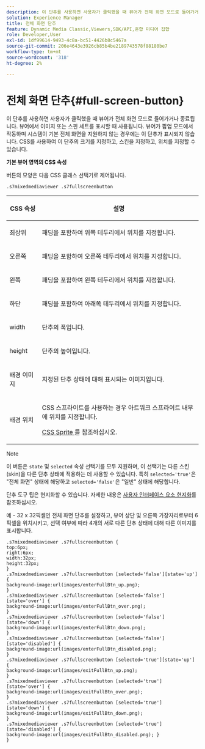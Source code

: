 ```yaml
---
description: 이 단추를 사용하면 사용자가 클릭했을 때 뷰어가 전체 화면 모드로 들어가거나 종료됩니다. 뷰어에서 이미지 또는 스핀 세트를 표시할 때 사용됩니다. 뷰어가 팝업 모드에서 작동하며 시스템이 기본 전체 화면을 지원하지 않는 경우에는 이 단추가 표시되지 않습니다. CSS를 사용하여 이 단추의 크기를 지정하고, 스킨을 지정하고, 위치를 지정할 수 있습니다.
solution: Experience Manager
title: 전체 화면 단추
feature: Dynamic Media Classic,Viewers,SDK/API,혼합 미디어 집합
role: Developer,User
exl-id: 1df99614-9493-4c8a-bc51-4426b8c5467a
source-git-commit: 206e4643e3926cb85b4be2189743578f88180be7
workflow-type: tm+mt
source-wordcount: '318'
ht-degree: 2%

---
```


# 전체 화면 단추{#full-screen-button}

이 단추를 사용하면 사용자가 클릭했을 때 뷰어가 전체 화면 모드로 들어가거나 종료됩니다. 뷰어에서 이미지 또는 스핀 세트를 표시할 때 사용됩니다. 뷰어가 팝업 모드에서 작동하며 시스템이 기본 전체 화면을 지원하지 않는 경우에는 이 단추가 표시되지 않습니다. CSS를 사용하여 이 단추의 크기를 지정하고, 스킨을 지정하고, 위치를 지정할 수 있습니다.

<!--<a id="section_061E550C1C1D4DB2BD663A898895B38C"></a>-->

**기본 뷰어 영역의 CSS 속성**

버튼의 모양은 다음 CSS 클래스 선택기로 제어됩니다.

```
.s7mixedmediaviewer .s7fullscreenbutton
```

<table id="table_94EE3F5BBE4547C0B4943471CEE7EDE4"> 
 <thead> 
  <tr> 
   <th colname="col1" class="entry"> <p> CSS 속성 </p> </th> 
   <th colname="col2" class="entry"> <p>설명 </p> </th> 
  </tr> 
 </thead>
 <tbody> 
  <tr> 
   <td colname="col1"> <p> <span class="codeph"> 최상위 </span> </p> </td> 
   <td colname="col2"> <p>패딩을 포함하여 위쪽 테두리에서 위치를 지정합니다. </p> </td> 
  </tr> 
  <tr> 
   <td colname="col1"> <p> <span class="codeph"> 오른쪽 </span> </p> </td> 
   <td colname="col2"> <p>패딩을 포함하여 오른쪽 테두리에서 위치를 지정합니다. </p> </td> 
  </tr> 
  <tr> 
   <td colname="col1"> <p> <span class="codeph"> 왼쪽 </span> </p> </td> 
   <td colname="col2"> <p>패딩을 포함하여 왼쪽 테두리에서 위치를 지정합니다. </p> </td> 
  </tr> 
  <tr> 
   <td colname="col1"> <p> <span class="codeph"> 하단 </span> </p> </td> 
   <td colname="col2"> <p>패딩을 포함하여 아래쪽 테두리에서 위치를 지정합니다. </p> </td> 
  </tr> 
  <tr> 
   <td colname="col1"> <p> <span class="codeph"> width </span> </p> </td> 
   <td colname="col2"> <p>단추의 폭입니다. </p> </td> 
  </tr> 
  <tr> 
   <td colname="col1"> <p> <span class="codeph"> height </span> </p> </td> 
   <td colname="col2"> <p>단추의 높이입니다. </p> </td> 
  </tr> 
  <tr> 
   <td colname="col1"> <p> <span class="codeph"> 배경 이미지  </span> </p> </td> 
   <td colname="col2"> <p>지정된 단추 상태에 대해 표시되는 이미지입니다. </p> </td> 
  </tr> 
  <tr> 
   <td colname="col1"> <p> <span class="codeph"> 배경 위치  </span> </p> </td> 
   <td colname="col2"> <p> CSS 스프라이트를 사용하는 경우 아트워크 스프라이트 내부에 위치를 지정합니다. </p> <p><a href="../../../c-html5-s7-aem-asset-viewers/c-html5-mixedmedia-viewer-about/c-html5-mixedmedia-viewer-customizingviewer/c-html5-mixedmedia-viewer-customizingviewer.md#section-209a43dfbddf4fc589e79cddaf233f50" format="dita" scope="local"> CSS Sprite </a> 를 참조하십시오. </p> </td> 
  </tr> 
 </tbody> 
</table>

>[!NOTE]
>
>이 버튼은 `state` 및 `selected` 속성 선택기를 모두 지원하며, 이 선택기는 다른 스킨(skin)을 다른 단추 상태에 적용하는 데 사용할 수 있습니다. 특히 `selected='true'`은 &quot;전체 화면&quot; 상태에 해당하고 `selected='false'`은 &quot;일반&quot; 상태에 해당합니다.

단추 도구 팁은 현지화할 수 있습니다. 자세한 내용은 [사용자 인터페이스 요소 현지화](../../../c-html5-s7-aem-asset-viewers/c-html5-mixedmedia-viewer-about/c-html5-mixedmedia-viewer-localization.md#concept-16262b8096474d6c9c018c3e99110dd1)를 참조하십시오.

예 - 32 x 32픽셀인 전체 화면 단추를 설정하고, 뷰어 상단 및 오른쪽 가장자리로부터 6픽셀을 위치시키고, 선택 여부에 따라 4개의 서로 다른 단추 상태에 대해 다른 이미지를 표시합니다.

```
.s7mixedmediaviewer .s7fullscreenbutton { 
top:6px; 
right:6px; 
width:32px; 
height:32px; 
} 
.s7mixedmediaviewer .s7fullscreenbutton [selected='false'][state='up'] { 
background-image:url(images/enterFullBtn_up.png); 
} 
.s7mixedmediaviewer .s7fullscreenbutton [selected='false'][state='over'] {  
background-image:url(images/enterFullBtn_over.png); 
} 
.s7mixedmediaviewer .s7fullscreenbutton [selected='false'][state='down'] {  
background-image:url(images/enterFullBtn_down.png); 
} 
.s7mixedmediaviewer .s7fullscreenbutton [selected='false'][state='disabled'] { 
background-image:url(images/enterFullBtn_disabled.png); 
} 
.s7mixedmediaviewer .s7fullscreenbutton [selected='true'][state='up'] {  
background-image:url(images/exitFullBtn_up.png); 
} 
.s7mixedmediaviewer .s7fullscreenbutton [selected='true'][state='over'] {  
background-image:url(images/exitFullBtn_over.png); 
} 
.s7mixedmediaviewer .s7fullscreenbutton [selected='true'][state='down'] {  
background-image:url(images/exitFullBtn_down.png); 
} 
.s7mixedmediaviewer .s7fullscreenbutton [selected='true'][state='disabled'] {  
background-image:url(images/exitFullBtn_disabled.png); } 
}
```
